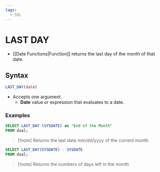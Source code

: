 ```yaml
---
tags:
  - SQL
---
```


# LAST DAY
 - [[Date Functions|Function]] returns the last day of the month of that date.

## Syntax
```SQL
LAST_DAY(date)
```
- Accepts one argument.
	- **Date** value or expression that evaluates to a date.

### Examples
```SQL
SELECT LAST_DAY (SYSDATE) as "End of the Month"
FROM dual;
```
> [!note] Returns the last date mm/dd/yyyy of the current month

```SQL
SELECT LAST_DAY(SYSDATE) - SYSDATE
FROM dual;
```
> [!note] Returns the numbers of days left in the month
